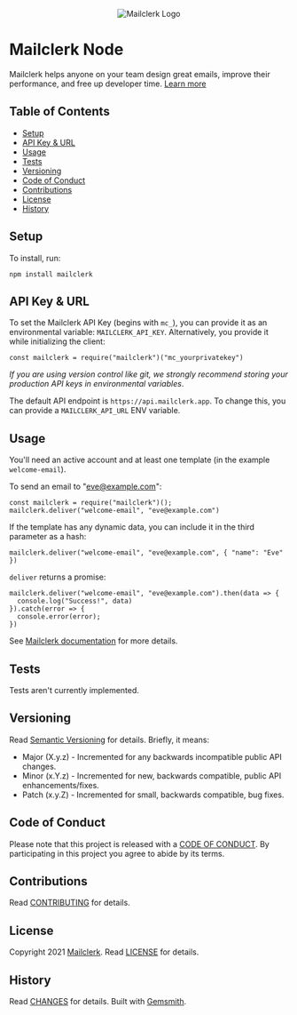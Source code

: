 <p align="center">
  <img src="https://github.com/mailclerk/mailclerk-ruby/blob/main/mailclerk.png?raw=true" alt="Mailclerk Logo"/>
</p>

# Mailclerk Node

Mailclerk helps anyone on your team design great emails, improve their performance, and free up developer time. [Learn more](https://mailclerk.app/)

## Table of Contents

- [Setup](#setup)
- [API Key & URL](#api-key--url)
- [Usage](#usage)
- [Tests](#tests)
- [Versioning](#versioning)
- [Code of Conduct](#code-of-conduct)
- [Contributions](#contributions)
- [License](#license)
- [History](#history)

## Setup

To install, run:

```
npm install mailclerk
```

## API Key & URL

To set the Mailclerk API Key (begins with `mc_`), you can provide it as an
environmental variable: `MAILCLERK_API_KEY`. Alternatively, you provide
it while initializing the client:

```
const mailclerk = require("mailclerk")("mc_yourprivatekey")
```

_If you are using version control like git, we strongly recommend storing your
production API keys in environmental variables_.

The default API endpoint is `https://api.mailclerk.app`. To change this, you
can provide a `MAILCLERK_API_URL` ENV variable.

## Usage

You'll need an active account and at least one template (in the example `welcome-email`).

To send an email to "eve@example.com":

```
const mailclerk = require("mailclerk")();
mailclerk.deliver("welcome-email", "eve@example.com")
```

If the template has any dynamic data, you can include it in the third parameter
as a hash:

```
mailclerk.deliver("welcome-email", "eve@example.com", { "name": "Eve" })
```

`deliver` returns a promise:

```
mailclerk.deliver("welcome-email", "eve@example.com").then(data => {
  console.log("Success!", data)
}).catch(error => {
  console.error(error);
})
```


See [Mailclerk documentation](https://dashboard.mailclerk.app/docs) for more details.

## Tests

Tests aren't currently implemented.

## Versioning

Read [Semantic Versioning](https://semver.org) for details. Briefly, it means:

- Major (X.y.z) - Incremented for any backwards incompatible public API changes.
- Minor (x.Y.z) - Incremented for new, backwards compatible, public API enhancements/fixes.
- Patch (x.y.Z) - Incremented for small, backwards compatible, bug fixes.

## Code of Conduct

Please note that this project is released with a [CODE OF CONDUCT](CODE_OF_CONDUCT.md). By
participating in this project you agree to abide by its terms.

## Contributions

Read [CONTRIBUTING](CONTRIBUTING.md) for details.

## License

Copyright 2021 [Mailclerk](https://mailclerk.app/).
Read [LICENSE](LICENSE.md) for details.

## History

Read [CHANGES](CHANGES.md) for details.
Built with [Gemsmith](https://github.com/bkuhlmann/gemsmith).
